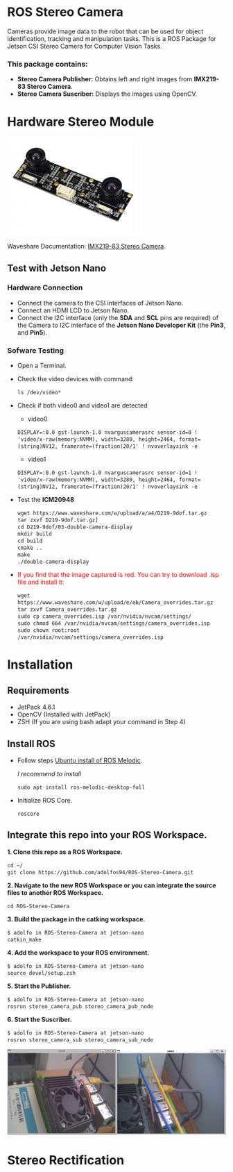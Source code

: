 # ROS Stereo Camera

Cameras provide image data to the robot that can be used for object identification, tracking and manipulation tasks. This is a ROS Package for Jetson CSI Stereo Camera for Computer Vision Tasks.

### This package contains:

- **Stereo Camera Publisher:** Obtains left and right images from **IMX219-83 Stereo Camera**.
- **Stereo Camera Suscriber:** Displays the images using OpenCV.

# Hardware Stereo Module

![IMX219-83 Stereo Camera](/res/IMX219-83-Stereo-Camera-1.jpg "IMX219-83 Stereo Camera")

Waveshare Documentation: [IMX219-83 Stereo Camera](https://www.waveshare.com/wiki/IMX219-83_Stereo_Camera).

## Test with Jetson Nano

### Hardware Connection

- Connect the camera to the CSI interfaces of Jetson Nano.
- Connect an HDMI LCD to Jetson Nano.
- Connect the I2C interface (only the **SDA** and **SCL** pins are required) of the Camera to I2C interface of the **Jetson Nano Developer Kit** (the **Pin3**, and **Pin5**).

### Sofware Testing

- Open a Terminal.
- Check the video devices with command:

  ```console
  ls /dev/video*
  ```

- Check if both video0 and video1 are detected

  - video0

  ```console
  DISPLAY=:0.0 gst-launch-1.0 nvarguscamerasrc sensor-id=0 ! 'video/x-raw(memory:NVMM), width=3280, height=2464, format=(string)NV12, framerate=(fraction)20/1' ! nvoverlaysink -e
  ```

  - video1

  ```console
  DISPLAY=:0.0 gst-launch-1.0 nvarguscamerasrc sensor-id=1 ! 'video/x-raw(memory:NVMM), width=3280, height=2464, format=(string)NV12, framerate=(fraction)20/1' ! nvoverlaysink -e
  ```

- Test the **ICM20948**

  ```console
  wget https://www.waveshare.com/w/upload/a/a4/D219-9dof.tar.gz
  tar zxvf D219-9dof.tar.gz]
  cd D219-9dof/03-double-camera-display
  mkdir build
  cd build
  cmake ..
  make
  ./double-camera-display
  ```

- <span style="color:red"> If you find that the image captured is red. You can try to download .isp file and install it:</span>

  ```console
  wget https://www.waveshare.com/w/upload/e/eb/Camera_overrides.tar.gz
  tar zxvf Camera_overrides.tar.gz
  sudo cp camera_overrides.isp /var/nvidia/nvcam/settings/
  sudo chmod 664 /var/nvidia/nvcam/settings/camera_overrides.isp
  sudo chown root:root /var/nvidia/nvcam/settings/camera_overrides.isp
  ```

# Installation

## Requirements

- JetPack 4.6.1
- OpenCV (Installed with JetPack)
- ZSH (If you are using bash adapt your command in Step 4)

## Install ROS

- Follow steps [Ubuntu install of ROS Melodic](http://wiki.ros.org/melodic/Installation/Ubuntu).

  *I recommend to install*

  ```command
  sudo apt install ros-melodic-desktop-full
  ```

- Initialize ROS Core.

  ```console
  roscore
  ```

## Integrate this repo into your ROS Workspace.

**1. Clone this repo as a ROS Workspace.**

```command
cd ~/
git clone https://github.com/adolfos94/ROS-Stereo-Camera.git
```

**2. Navigate to the new ROS Workspace or you can integrate the source files to another ROS Workspace.**

```command
cd ROS-Stereo-Camera
```

**3. Build the package in the catking workspace.**

```console
$ adolfo in ROS-Stereo-Camera at jetson-nano
catkin_make
```

**4. Add the workspace to your ROS environment.**

```console
$ adolfo in ROS-Stereo-Camera at jetson-nano
source devel/setup.zsh
```

**5. Start the Publisher.**

```console
$ adolfo in ROS-Stereo-Camera at jetson-nano
rosrun stereo_camera_pub stereo_camera_pub_node
```

**6. Start the Suscriber.**

```console
$ adolfo in ROS-Stereo-Camera at jetson-nano
rosrun stereo_camera_sub stereo_camera_sub_node
```

![Example Stereo Camera](/res/stereo_example.png "Example Stereo Camera")

# Stereo Rectification

##
